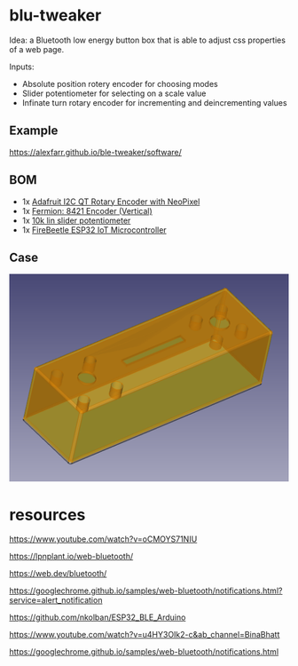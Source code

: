 # blu-tweaker
Idea: a Bluetooth low energy button box that is able to adjust css properties of a web page.

Inputs: 
- Absolute position rotery encoder for choosing modes
- Slider potentiometer for selecting on a scale value
- Infinate turn rotary encoder for incrementing and deincrementing values

## Example
https://alexfarr.github.io/ble-tweaker/software/

## BOM
- 1x [Adafruit I2C QT Rotary Encoder with NeoPixel ](https://thepihut.com/products/adafruit-i2c-qt-rotary-encoder-with-neopixel-stemma-qt-qwiic)
- 1x [Fermion: 8421 Encoder (Vertical)](https://thepihut.com/products/fermion-8421-encoder-vertical)
- 1x [10k lin slider potentiometer ](https://www.ebay.co.uk/itm/403012502925?mkcid=16&mkevt=1&mkrid=711-127632-2357-0&ssspo=43PxUDIuTFe&sssrc=2047675&ssuid=w1lCYzi0RPq&widget_ver=artemis&media=COPY)
- 1x [FireBeetle ESP32 IoT Microcontroller](https://thepihut.com/products/firebeetle-esp32-iot-microcontroller-supports-wi-fi-bluetooth)

## Case
![basic case](hardware/case.png?raw=true "Basic case design")

# resources
https://www.youtube.com/watch?v=oCMOYS71NIU

https://lpnplant.io/web-bluetooth/

https://web.dev/bluetooth/

https://googlechrome.github.io/samples/web-bluetooth/notifications.html?service=alert_notification

https://github.com/nkolban/ESP32_BLE_Arduino

https://www.youtube.com/watch?v=u4HY3OIk2-c&ab_channel=BinaBhatt

https://googlechrome.github.io/samples/web-bluetooth/notifications.html
